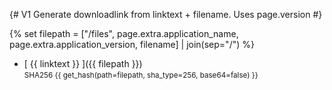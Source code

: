 {# V1 Generate downloadlink from linktext + filename. Uses page.version #}

{% set filepath = ["/files", page.extra.application_name, page.extra.application_version, filename] | join(sep="/") %}

- [ {{ linktext }} ]({{ filepath }}) \
<small>SHA256 {{ get_hash(path=filepath, sha_type=256, base64=false) }}</small>
